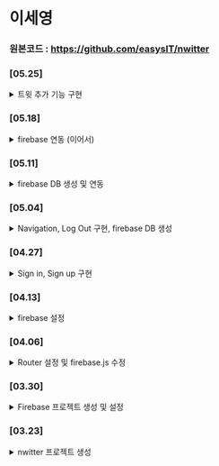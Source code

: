 #  이세영
### 원본코드 : https://github.com/easysIT/nwitter

### [05.25]
<details>
<summary>트윗 추가 기능 구현</summary>

```
1. 수정 기능 구현
2. 사진 미리보기 기능 구현
3. 웹 브라우저에 사진 출력
4. 파일 선택 및 취소 버튼 생성

```
</details>

### [05.18]
<details>
<summary>firebase 연동 (이어서)</summary>

```
1. 트윗 사용자 인덱스 관리 
    - 수정, 삭제 등의 관리 기능을 위한 고유 인식값 필요 -> createId 로 설정
2. 실시간 DB로 리스트 보여주기
    - 게시물 업로드시 새로고침을 해야만 화면상에 반영됨
    - 처음 화면을 렌더링 할때만 get 함수로 파이어스토어의 데이터를 받아옴 -> get 을 onSnapshot 으로 변경
3. 컴포넌트 분리
4. 트윗 수정, 삭제 기능 추가
```
</details>

### [05.11]
<details>
<summary>firebase DB 생성 및 연동 </summary>

```
1. React -> firebase 연결
    fbase.js 파일에 코드 추가
    import "firebase/firestore";
    export const dbService = firebase.firestore();
2. firebase 에 데이터 저장
    - dbService.collection("nweets") 컬렉션 생성
    - add({ text:nweet, createAt:Date.now()}) == 문서 생성
    - setNweet("") == 문자열 초기화
    - firebase 콘솔에서 저장된 값 확인
3. firebase 에서 데이터 조회 (SELECT)
    - get 함수를 이용하여 nweet 컬렉션(테이블)과 데이터를 불러옴 
        => 데이터에 개수만큼 불러옴 (List 혹은 foreach 사용할것)
4. 조회된 데이터로 리스트 생성
5. 트윗 아이디 저장

```
</details>

### [05.04]
<details>
<summary>Navigation, Log Out 구현, firebase DB 생성</summary>

```
- firebase 콘솔 : 

- fibase.js : firebaseInstance 추가
- Auth.js : firebaseInstance 추가, onSocialClick 메소드 구현
- Navigation.js : 파일 생성  
- Router.js : import Navigation , Redirect 설정 추가 (주석 처리됨)
- Profile.js : Log Out 버튼 추가, history 변수 추가

```

</details>

### [04.27]
<details>
<summary>Sign in, Sign up 구현</summary>

```
- 로그인 기능을 위한 코드 수정
    1. Auth.js - 회원가입 , 로그인 폼 및 메소드 작성
    2. App.js - 로그인이 성공한 경우 Home 으로 이동시킴. 

- firebase 에 로그인, 회원가입이 반영되는지 확인
    1. firebase 콘솔에 접속 -> Authentication -> Users 에서 확인할 수 있음.

```

</details>

### [04.13]
<details>
<summary>firebase 설정</summary>

```
- firebase 설정 변경
    1. firebase 콘솔에 접속 Authentication 
    2. 로그인 제공업체 추가 (이메일/비밀번호 , Google, GitHub)
    3. GitHub 추가시 : GitHub 접속 > Settings > Developer settings > OAuth Apps > 새로운 앱 추가

- firebase API 키 인증 에러 발견 
    - Uncaught FirebaseError: Firebase: Error (auth/invalid-api-key). 
    - 해당 에러는 API 키를 제대로 들어가지 않는 상태라 발생한 에러
    - .env , firebase version , 각 js 파일 이상 없음
    - 해결 방법 : .env 가 작동을 안하고 있는것 같아서 dotenv 라이브러리 추가
    - 명령어 : npm i dotenv --save

- Auth.js 코드 추가 : 로그인 및 회원가입 기능 추가
```

</details>

### [04.06]
<details>
<summary>Router 설정 및 firebase.js 수정</summary>

```
- firebase.js 수정 // fbase.js 으로 파일명 변경 및 코드 수정 
    < firebase 버전 에러시 참고 >
    //to use firebase app
    import firebase from 'firebase/app'; //older version
    import firebase from 'firebase/compat/app'; //v9

    //to use auth
    import 'firebase/auth'; //older version
    import 'firebase/compat/auth'; //v9

    //to use firestore
    import 'firebase/firestore'; //Older Version
    import 'firebase/compat/firestore'; //v9

- jsconfig.json 추가 // 절대경로 지정을 위한 설정파일
- App.js 코드 수정 // useState 사용
- npm i react-router-dom@5.2.0 // 버전 수정
- Router.js 코드 추가 (로그인 상태 변수로 Auth, Home 분기점 추가)
```
</details>

### [03.30]
<details>
<summary>Firebase 프로젝트 생성 및 설정</summary>

- firebase 사이트 
1. 프로젝트 이름 : nwitter /
2. 생성 시 google analytics 해제
3. 웹앱 선택

- firebase 설치 (안되는 경우에는 cli 가 관리자 권한인지 확인)
```
npm install firebase
```

- src/firebase.js 생성 후 붙여넣기
```
// Import the functions you need from the SDKs you need
import { initializeApp } from "firebase/app";
// TODO: Add SDKs for Firebase products that you want to use
// https://firebase.google.com/docs/web/setup#available-libraries

...

// Initialize Firebase
const app = initializeApp(firebaseConfig);
```

- firebase Import 시키기
index.js
```
[Firebase 8버전 이하]
import firebase from 'firebase/app';
import 'firebase/auth';
import 'firebase/firestore';

[Firebase 9버전 이하]
import firebase from 'firebase/compat/app';
import 'firebase/compat/auth';
import 'firebase/compat/firestore';
```

- env 파일 환경 변수 (비밀키) 설정
1.  ~/.env 생성
2. firebase.js -> Config 내용 삽입
```
REACT_APP_API_KEY = ... 
REACT_APP_AUTH_DOMAIN = ... 
REACT_APP_PROJECT_ID = ...
REACT_APP_STORAGE_BUCKET = ... 
REACT_APP_MESSAGING_SENDER_ID = ... 
REACT_APP_APP_ID = ...
```
- gitignore에 .env 추가

- firebase.js에서 firebaseConfig의 value 값 env으로 변경
```
  apiKey: process.env.REACT_APP_API_KEY,
  ...
```

- src/routes 폴더 생성
```
Auth / EditProfile / Home / Profile JS 파일 생성
각 파일에 아래 내용 추가

const 파일명 = () => <span>파일명</span>

export default 파일명
```
- src/components 폴더 생성
App.js 파일 이동


- components/Router.js 생성
```
import { HashRouter as Router, Route, Swich } from "react-router-dom";

const AppRouter = () => {
    return (
        <Router>
            <Swich>
                <Route />
            </Swich>
        </Router>
    )
}

export default AppRouter
```

</details>

### [03.23]
<details>
<summary>nwitter 프로젝트 생성</summary>

npx create-react-app 프로젝트명

Git 명령어
```
- git init // .git 파일 생성
- git remote origin add [주소] // github 레포지토리와 연동
- git add . // 작업한 파일 추가
- git commit -m "커밋 메세지" // commit 진행
- git push origin master // 푸시 진행
```

<details>
<summary>파일 수정</summary>

- package.json
- index.js
- App.js 
</details>

<details>
<summary>파일 삭제</summary>

App.css / App.test.js / index.css / logo.svg / reportWebVitals.js / setupTest.js 
</details>
<details>